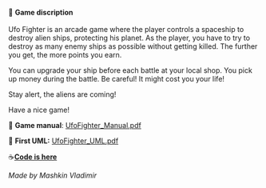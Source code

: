 
:space_invader: **Game discription** \
\
Ufo Fighter is an arcade game where the player controls a spaceship to destroy alien ships, protecting his planet. As the player, you have to try to destroy as many enemy ships as possible without getting killed. The further you get, the more points you earn.

You can upgrade your ship before each battle at your local shop. You pick up money during the battle. Be careful! It might cost you your life!

Stay alert, the aliens are coming!

Have a nice game!

:book: **Game manual**: [UfoFighter_Manual.pdf](uploads/229ef223a6793bdc2d4e79c013333f5f/UnoFighter_Manual.pdf)

:green_book: **First UML:** [UfoFighter_UML.pdf](uploads/94734e64e7e3b42e189d9135637a5a94/UnoFighter_UML.pdf)

:coffee:[**Code is here**](https://gitlab.fel.cvut.cz/B222_B0B36PJV/mashkvla/-/tree/main/Semestralka) 

_Made by Mashkin Vladimir_
